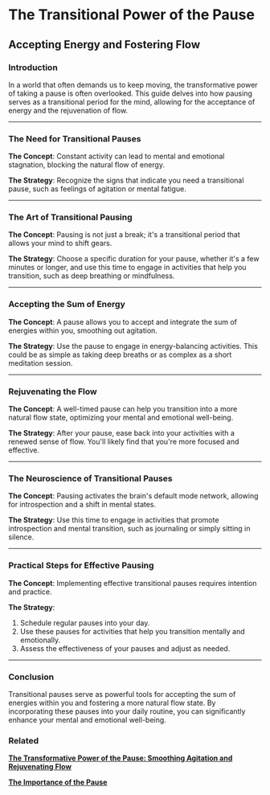 # The Transitional Power of the Pause

## **Accepting Energy and Fostering Flow**

### **Introduction**

In a world that often demands us to keep moving, the transformative power of taking a pause is often overlooked. This guide delves into how pausing serves as a transitional period for the mind, allowing for the acceptance of energy and the rejuvenation of flow.

---

### **The Need for Transitional Pauses**

**The Concept**: Constant activity can lead to mental and emotional stagnation, blocking the natural flow of energy.

**The Strategy**: Recognize the signs that indicate you need a transitional pause, such as feelings of agitation or mental fatigue.

---

### **The Art of Transitional Pausing**

**The Concept**: Pausing is not just a break; it's a transitional period that allows your mind to shift gears.

**The Strategy**: Choose a specific duration for your pause, whether it's a few minutes or longer, and use this time to engage in activities that help you transition, such as deep breathing or mindfulness.

---

### **Accepting the Sum of Energy**

**The Concept**: A pause allows you to accept and integrate the sum of energies within you, smoothing out agitation.

**The Strategy**: Use the pause to engage in energy-balancing activities. This could be as simple as taking deep breaths or as complex as a short meditation session.

---

### **Rejuvenating the Flow**

**The Concept**: A well-timed pause can help you transition into a more natural flow state, optimizing your mental and emotional well-being.

**The Strategy**: After your pause, ease back into your activities with a renewed sense of flow. You'll likely find that you're more focused and effective.

---

### **The Neuroscience of Transitional Pauses**

**The Concept**: Pausing activates the brain's default mode network, allowing for introspection and a shift in mental states.

**The Strategy**: Use this time to engage in activities that promote introspection and mental transition, such as journaling or simply sitting in silence.

---

### **Practical Steps for Effective Pausing**

**The Concept**: Implementing effective transitional pauses requires intention and practice.

**The Strategy**:

1. Schedule regular pauses into your day.
2. Use these pauses for activities that help you transition mentally and emotionally.
3. Assess the effectiveness of your pauses and adjust as needed.

---

### **Conclusion**

Transitional pauses serve as powerful tools for accepting the sum of energies within you and fostering a more natural flow state. By incorporating these pauses into your daily routine, you can significantly enhance your mental and emotional well-being.

### Related

[**The Transformative Power of the Pause: Smoothing Agitation and Rejuvenating Flow**](The%20Transformative%20Power%20of%20the%20Pause%20Smoothing%20Ag%202c25e515584c47feb4550ec4517ee815.md)

[**The Importance of the Pause**](The%20Importance%20of%20the%20Pause%2051ab3beb19df4f2f84cd3c617e475c20.md)